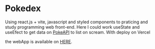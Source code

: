 # Pokedex
Using react.js + vite, javascript and styled components to praticing and study programming web front-end.
Here I could work useState and useEfect to get data on <a href ='https://pokeapi.co/'>PokeAPI<a> to list on scream.
 With deploy on Vercel

 the webApp is available on <a href='https://mypokedex-rb.vercel.app/'>HERE<a>.
